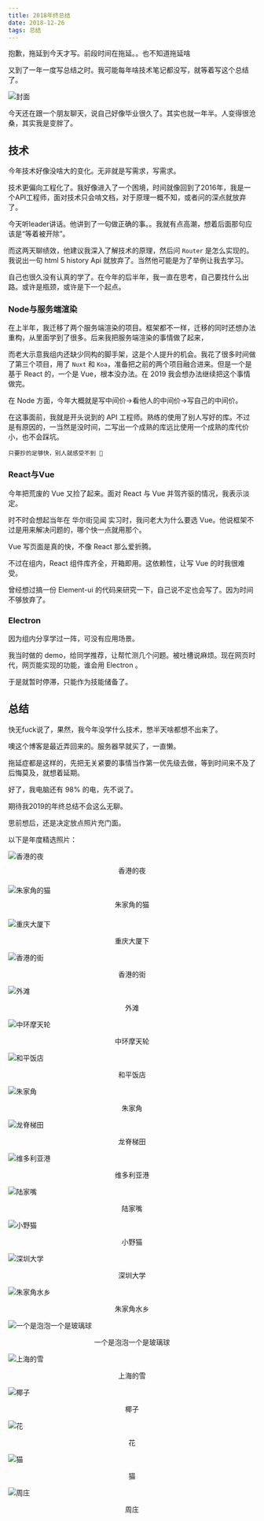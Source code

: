 ```yaml
---
title: 2018年终总结
date: 2018-12-26
tags: 总结
---
```

抱歉，拖延到今天才写。前段时间在拖延。。也不知道拖延啥

又到了一年一度写总结之时。我可能每年啥技术笔记都没写，就等着写这个总结了。

![封面](http://img.fengyuanzemin.com/camera/DSC08546.jpg?imageView2/2/w/1200/h/800/q/75|watermark/2/text/QEZlbmc=/font/5b6u6L2v6ZuF6buR/fontsize/520/fill/I0ZGRkZGRg==/dissolve/77/gravity/SouthEast/dx/10/dy/10|imageslim)

<!--more-->

今天还在跟一个朋友聊天，说自己好像毕业很久了。其实也就一年半。人变得很沧桑，其实我是变胖了。


## 技术
今年技术好像没啥大的变化。无非就是写需求，写需求。

技术更偏向工程化了。我好像进入了一个困境，时间就像回到了2016年，我是一个API工程师，面对技术只会啃文档，对于原理一概不知，或者问的深点就放弃了。

今天听leader讲话。他讲到了一句做正确的事。。我就有点高潮，想着后面那句应该是“等着被开除”。

而这两天聊绩效，他建议我深入了解技术的原理，然后问 `Router` 是怎么实现的。我说出一句 html 5 history Api 就放弃了。当然他可能是为了举例让我去学习。

自己也很久没有认真的学了。在今年的后半年，我一直在思考，自己要找什么出路。或许是瓶颈，或许是下一个起点。

### Node与服务端渲染

在上半年，我迁移了两个服务端渲染的项目。框架都不一样，迁移的同时还想办法重构，从里面学到了很多。后来我把服务端渲染的事情做了起来，

而老大示意我组内还缺少同构的脚手架，这是个人提升的机会。我花了很多时间做了第三个项目，用了 `Nuxt` 和 `Koa`，准备把之前的两个项目融合进来。但是一个是基于 React 的，一个是 Vue，根本没办法。在 2019 我会想办法继续把这个事情做完。

在 Node 方面，今年大概就是写中间价->看他人的中间价->写自己的中间价。

在这事面前，我就是开头说到的 API 工程师。熟练的使用了别人写好的库。不过是有原因的，一当然是没时间，二写出一个成熟的库远比使用一个成熟的库代价小，也不会踩坑。

	只要抄的足够快，别人就感受不到 👻


### React与Vue

今年把荒废的 Vue 又捡了起来。面对 React 与 Vue 并驾齐驱的情况，我表示淡定。

时不时会想起当年在 华尔街见闻 实习时，我问老大为什么要选 Vue。他说框架不过是用来解决问题的，哪个快一点就用那个。

Vue 写页面是真的快，不像 React 那么爱折腾。

不过在组内，React 组件库齐全，开箱即用。这依赖性，让写 Vue 的时我很难受。

曾经想过搞一份 Element-ui 的代码来研究一下，自己说不定也会写了。因为时间不够放弃了。

### Electron

因为组内分享学过一阵，可没有应用场景。

我当时做的 demo，给同学推荐，让帮忙测几个问题。被吐槽说麻烦。现在网页时代，网页能实现的功能，谁会用 Electron 。

于是就暂时停滞，只能作为技能储备了。

## 总结
快无fuck说了，果然，我今年没学什么技术，憋半天啥都想不出来了。

噢这个博客是最近弄回来的。服务器早就买了，一直懒。

拖延症都是这样的，先把无关紧要的事情当作第一优先级去做，等到时间来不及了后悔莫及，就想着延期。

好了，我电脑还有 98% 的电，先不说了。

期待我2019的年终总结不会这么无聊。

思前想后，还是决定放点照片充门面。

以下是年度精选照片：

![香港的夜](http://img.fengyuanzemin.com/camera/DSC08457.jpg?imageView2/2/w/1200/h/800/q/75|watermark/2/text/QEZlbmc=/font/5b6u6L2v6ZuF6buR/fontsize/520/fill/I0ZGRkZGRg==/dissolve/77/gravity/SouthEast/dx/10/dy/10|imageslim)
<div style="text-align: center;margin-bottom: 20px;margin-top: -5px;">香港的夜</div>

![朱家角的猫](http://img.fengyuanzemin.com/camera/DSCF1376.jpg?imageView2/2/w/1200/h/800/q/75|watermark/2/text/QEZlbmc=/font/5b6u6L2v6ZuF6buR/fontsize/520/fill/I0ZGRkZGRg==/dissolve/77/gravity/SouthEast/dx/10/dy/10|imageslim)
<div style="text-align: center;margin-bottom: 20px;margin-top: -5px;">朱家角的猫</div>

![重庆大厦下](http://img.fengyuanzemin.com/camera/DSC08304.jpg?imageView2/2/w/1200/h/800/q/75|watermark/2/text/QEZlbmc=/font/5b6u6L2v6ZuF6buR/fontsize/520/fill/I0ZGRkZGRg==/dissolve/77/gravity/SouthEast/dx/10/dy/10|imageslim)
<div style="text-align: center;">重庆大厦下</div>

![香港的街](http://img.fengyuanzemin.com/camera/DSC08267-fugu.jpg?imageView2/2/w/1200/h/800/q/75|watermark/2/text/QEZlbmc=/font/5b6u6L2v6ZuF6buR/fontsize/520/fill/I0ZGRkZGRg==/dissolve/77/gravity/SouthEast/dx/10/dy/10|imageslim)
<div style="text-align: center;">香港的街</div>

![外滩](http://img.fengyuanzemin.com/camera/DSC09178.jpg?imageView2/2/w/1200/h/800/q/75|watermark/2/text/QEZlbmc=/font/5b6u6L2v6ZuF6buR/fontsize/520/fill/I0ZGRkZGRg==/dissolve/77/gravity/SouthEast/dx/10/dy/10|imageslim)
<div style="text-align: center;">外滩</div>

![中环摩天轮](http://img.fengyuanzemin.com/camera/DSC08351.jpg?imageView2/2/w/1200/h/800/q/75|watermark/2/text/QEZlbmc=/font/5b6u6L2v6ZuF6buR/fontsize/520/fill/I0ZGRkZGRg==/dissolve/77/gravity/SouthEast/dx/10/dy/10|imageslim)
<div style="text-align: center;">中环摩天轮</div>

![和平饭店](http://img.fengyuanzemin.com/camera/DSC09264-%E9%AB%98%E5%85%89.jpg?imageView2/2/w/1200/h/800/q/75|watermark/2/text/QEZlbmc=/font/5b6u6L2v6ZuF6buR/fontsize/520/fill/I0ZGRkZGRg==/dissolve/77/gravity/SouthEast/dx/10/dy/10|imageslim)
<div style="text-align: center;">和平饭店</div>

![朱家角](http://img.fengyuanzemin.com/camera/DSC05704%E2%80%94%E2%80%941.jpg?imageView2/2/w/1200/h/800/q/75|watermark/2/text/QEZlbmc=/font/5b6u6L2v6ZuF6buR/fontsize/520/fill/I0ZGRkZGRg==/dissolve/77/gravity/SouthEast/dx/10/dy/10|imageslim)
<div style="text-align: center;">朱家角</div>

![龙脊梯田](http://img.fengyuanzemin.com/camera/DSC07477-tongtou.jpg?imageView2/2/w/1200/h/800/q/75|watermark/2/text/QEZlbmc=/font/5b6u6L2v6ZuF6buR/fontsize/520/fill/I0ZGRkZGRg==/dissolve/77/gravity/SouthEast/dx/10/dy/10|imageslim)
<div style="text-align: center;">龙脊梯田</div>

![维多利亚港](http://img.fengyuanzemin.com/camera/DSC08424.jpg?imageView2/2/w/1200/h/800/q/75|watermark/2/text/QEZlbmc=/font/5b6u6L2v6ZuF6buR/fontsize/520/fill/I0ZGRkZGRg==/dissolve/77/gravity/SouthEast/dx/10/dy/10|imageslim)
<div style="text-align: center;">维多利亚港</div>

![陆家嘴](http://img.fengyuanzemin.com/camera/DSC09470.jpg?imageView2/2/w/1200/h/800/q/75|watermark/2/text/QEZlbmc=/font/5b6u6L2v6ZuF6buR/fontsize/520/fill/I0ZGRkZGRg==/dissolve/77/gravity/SouthEast/dx/10/dy/10|imageslim)
<div style="text-align: center;">陆家嘴</div>

![小野猫](http://img.fengyuanzemin.com/camera/DSC08667.jpg?imageView2/2/w/1200/h/800/q/75|watermark/2/text/QEZlbmc=/font/5b6u6L2v6ZuF6buR/fontsize/520/fill/I0ZGRkZGRg==/dissolve/77/gravity/SouthEast/dx/10/dy/10|imageslim)
<div style="text-align: center;">小野猫</div>

![深圳大学](http://img.fengyuanzemin.com/camera/DSC08097.jpg?imageView2/2/w/1200/h/800/q/75|watermark/2/text/QEZlbmc=/font/5b6u6L2v6ZuF6buR/fontsize/520/fill/I0ZGRkZGRg==/dissolve/77/gravity/SouthEast/dx/10/dy/10|imageslim)
<div style="text-align: center;">深圳大学</div>

![朱家角水乡](http://img.fengyuanzemin.com/camera/DSCF1329.jpg?imageView2/2/w/1200/h/800/q/75|watermark/2/text/QEZlbmc=/font/5b6u6L2v6ZuF6buR/fontsize/520/fill/I0ZGRkZGRg==/dissolve/77/gravity/SouthEast/dx/10/dy/10|imageslim)
<div style="text-align: center;">朱家角水乡</div>

![一个是泡泡一个是玻璃球](http://img.fengyuanzemin.com/camera/DSCF2649.JPG?imageView2/2/w/1200/h/800/q/75|watermark/2/text/QEZlbmc=/font/5b6u6L2v6ZuF6buR/fontsize/520/fill/I0ZGRkZGRg==/dissolve/77/gravity/SouthEast/dx/10/dy/10|imageslim)
<div style="text-align: center;">一个是泡泡一个是玻璃球</div>

![上海的雪](http://img.fengyuanzemin.com/camera/DSCF1432.JPG?imageView2/2/w/1200/h/800/q/75|watermark/2/text/QEZlbmc=/font/5b6u6L2v6ZuF6buR/fontsize/520/fill/I0ZGRkZGRg==/dissolve/77/gravity/SouthEast/dx/10/dy/10|imageslim)
<div style="text-align: center;">上海的雪</div>

![椰子](http://img.fengyuanzemin.com/camera/DSC08830.jpg?imageView2/2/w/1200/h/800/q/75|watermark/2/text/QEZlbmc=/font/5b6u6L2v6ZuF6buR/fontsize/520/fill/I0ZGRkZGRg==/dissolve/77/gravity/SouthEast/dx/10/dy/10|imageslim)
<div style="text-align: center;">椰子</div>

![花](http://img.fengyuanzemin.com/camera/DSC08017-short.jpg?imageView2/2/w/1200/h/800/q/75|watermark/2/text/QEZlbmc=/font/5b6u6L2v6ZuF6buR/fontsize/520/fill/I0ZGRkZGRg==/dissolve/77/gravity/SouthEast/dx/10/dy/10|imageslim)
<div style="text-align: center;">花</div>

![猫](http://img.fengyuanzemin.com/camera/DSC07083.jpg?imageView2/2/w/1200/h/800/q/75|watermark/2/text/QEZlbmc=/font/5b6u6L2v6ZuF6buR/fontsize/520/fill/I0ZGRkZGRg==/dissolve/77/gravity/SouthEast/dx/10/dy/10|imageslim)
<div style="text-align: center;">猫</div>

![周庄](http://img.fengyuanzemin.com/camera/DSC05090.JPG?imageView2/2/w/1200/h/800/q/75|watermark/2/text/QEZlbmc=/font/5b6u6L2v6ZuF6buR/fontsize/520/fill/I0ZGRkZGRg==/dissolve/77/gravity/SouthEast/dx/10/dy/10|imageslim)
<div style="text-align: center;">周庄</div>
